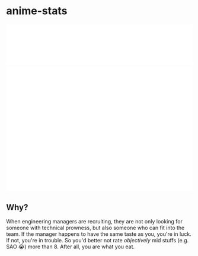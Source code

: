 # anime-stats

<img src="./src/generated/calendar.svg" />
<img src="./src/generated/lastAnime.svg"/>

## Why?

When engineering managers are recruiting, they are not only looking for someone with technical prowness, but also
someone who can fit into the team. If the manager happens to have the same taste as you, you're in luck. If not, you're in trouble. So you'd better not rate _objectively_ mid stuffs (e.g. SAO 😭) more than 8. After all, you are what you eat.

